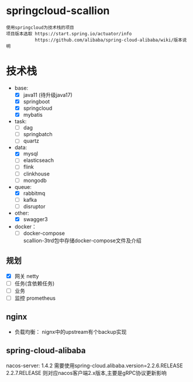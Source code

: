 # springcloud-scallion

    使用springcloud为技术栈的项目
    项目版本选取 https://start.spring.io/actuator/info
               https://github.com/alibaba/spring-cloud-alibaba/wiki/版本说明

# 技术栈

- base:  
    -[x] java11 (待升级java17)  
    -[x] springboot  
    -[x] springcloud  
    -[x] mybatis  

- task:
    -[ ] dag  
    -[ ] springbatch  
    -[ ] quartz

- data:
    -[x] mysql  
    -[ ] elasticseach
    -[ ] flink
    -[ ] clinkhouse
    -[ ] mongodb

- queue:
    -[x] rabbitmq
    -[ ] kafka
    -[ ] disruptor
  
- other:
    -[x] swagger3
  
- docker：
    -[ ] docker-compose  
        scallion-3trd包中存储docker-compose文件及介绍

## 规划

-[x] 网关
    netty
-[ ] 任务(含依赖任务)
-[ ] 业务
-[ ] 监控
    prometheus

## nginx 

- 负载均衡： nignx中的upstream有个backup实现

## spring-cloud-alibaba

nacos-server: 1.4.2
    需要使用spring-cloud.alibaba.version=2.2.6.RELEASE
    2.2.7.RELEASE 则对应nacos客户端2.x版本,主要是gRPC协议更新影响

